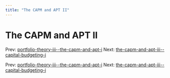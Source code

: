 ```yaml
---
title: "The CAPM and APT II"
---
```


# The CAPM and APT II

Prev: [portfolio-theory-iii--the-capm-and-apt-i](portfolio-theory-iii--the-capm-and-apt-i.md)
Next: [the-capm-and-apt-iii--capital-budgeting-i](the-capm-and-apt-iii--capital-budgeting-i.md)

Prev: [portfolio-theory-iii--the-capm-and-apt-i](portfolio-theory-iii--the-capm-and-apt-i.md)
Next: [the-capm-and-apt-iii--capital-budgeting-i](the-capm-and-apt-iii--capital-budgeting-i.md)
